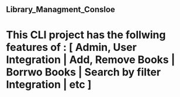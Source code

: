 ## Library_Managment_Consloe
# This CLI project has the follwing features of : [ Admin, User Integration | Add, Remove Books | Borrwo Books | Search by filter Integration | etc ]
